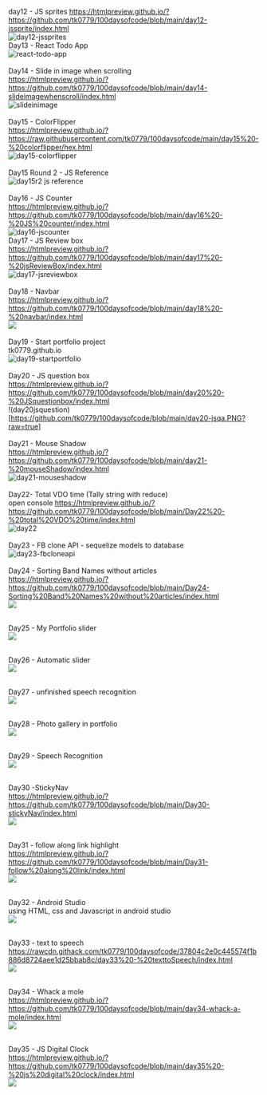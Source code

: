 day12 - JS sprites
https://htmlpreview.github.io/?https://github.com/tk0779/100daysofcode/blob/main/day12-jssprite/index.html <br/>
![day12-jssprites](https://github.com/tk0779/100daysofcode/blob/main/day12-100daysofcode-tk0779.gif?raw=true)
<br/>
Day13 - React Todo App <br/>
![react-todo-app](https://github.com/tk0779/100daysofcode/blob/main/day13-100daysofcode-tk0779.png?raw=true) <br/>
<br/>
Day14 - Slide in image when scrolling <br/>
https://htmlpreview.github.io/?https://github.com/tk0779/100daysofcode/blob/main/day14-slideimagewhenscroll/index.html <br/>
![slideinimage](https://github.com/tk0779/100daysofcode/blob/main/day14-slidingimagewhenscroll.png?raw=true) <br/>
<br/>
Day15 - ColorFlipper<br/>
https://htmlpreview.github.io/?https://raw.githubusercontent.com/tk0779/100daysofcode/main/day15%20-%20colorflipper/hex.html<br/>
![day15-colorflipper](https://github.com/tk0779/100daysofcode/blob/main/day15-colorflipper.gif?raw=true)<br/>
<br/>
Day15 Round 2 - JS Reference<br/>
![day15r2 js reference](https://github.com/tk0779/100daysofcode/blob/main/day15r2-jsreference.png?raaw=true)<br/>
<br/>
Day16 - JS Counter <br/>
https://htmlpreview.github.io/?https://github.com/tk0779/100daysofcode/blob/main/day16%20-%20JS%20counter/index.html<br/>
![day16-jscounter](https://github.com/tk0779/100daysofcode/blob/main/day16-jscounter.png?raw=true)
<br/>
Day17 - JS Review box<br/>
https://htmlpreview.github.io/?https://github.com/tk0779/100daysofcode/blob/main/day17%20-%20jsReviewBox/index.html<br/>
![day17-jsreviewbox](https://github.com/tk0779/100daysofcode/blob/main/da717-jsreviewbox.png?raw=true)<br/>
<br/>
Day18 - Navbar <br/>
https://htmlpreview.github.io/?https://github.com/tk0779/100daysofcode/blob/main/day18%20-%20navbar/index.html<br/>
![](https://github.com/tk0779/100daysofcode/blob/main/day18%20-%20navbar/day18-navbar.PNG?raw=true)<br/>
<br/>
Day19 - Start portfolio project<br/>
tk0779.github.io <br/>
![day19-startportfolio](https://github.com/tk0779/100daysofcode/blob/main/day19-startportfolioproject-resized.png?raw=true)<br/>
<br/>
Day20 - JS question box<br/>
https://htmlpreview.github.io/?https://github.com/tk0779/100daysofcode/blob/main/day20%20-%20JSquestionbox/index.html <br/>
!(day20jsquestion)[https://github.com/tk0779/100daysofcode/blob/main/day20-jsqa.PNG?raw=true]<br/>
<br/>
Day21 - Mouse Shadow <br/>
https://htmlpreview.github.io/?https://github.com/tk0779/100daysofcode/blob/main/day21-%20mouseShadow/index.html<br/>
![day21-mouseshadow](https://github.com/tk0779/100daysofcode/blob/main/Day21%20-%20Mouse%20Shadow.gif?raw=true)<br/>
<br/>
Day22- Total VDO time (Tally string with reduce)<br/>
open console https://htmlpreview.github.io/?https://github.com/tk0779/100daysofcode/blob/main/Day22%20-%20total%20VDO%20time/index.html<br/>
![day22](https://github.com/tk0779/100daysofcode/blob/main/day22.PNG?raw=true)<br/>
<br/>
Day23 - FB clone API - sequelize models to database <br/>
![day23-fbcloneapi](https://github.com/tk0779/100daysofcode/blob/main/day23-fbcloneapi-db-sequelize.png?raw=true)<br/>
<br/>
Day24 - Sorting Band Names without articles<br/>
https://htmlpreview.github.io/?https://github.com/tk0779/100daysofcode/blob/main/Day24-Sorting%20Band%20Names%20without%20articles/index.html <br/>
![](https://github.com/tk0779/100daysofcode/blob/main/day24.PNG?raw=true)<br/><br/>

Day25 - My Portfolio slider<br/>
![](https://github.com/tk0779/100daysofcode/blob/main/Day25.PNG?raw=true)<br/><br/>

Day26 - Automatic slider<br/>
![](https://github.com/tk0779/100daysofcode/blob/main/day26.PNG?raw=true)<br/><br/>

Day27 - unfinished speech recognition <br/>
![](https://github.com/tk0779/100daysofcode/blob/main/day27-unfinished%20speechrecognition.png?raw=true)<br/>
<br/>

Day28 - Photo gallery in portfolio <br/>
![](https://github.com/tk0779/100daysofcode/blob/main/day28project.png?raw=true)<br/>
<br/>


Day29 - Speech Recognition<br/>
![](https://github.com/tk0779/100daysofcode/blob/main/day29-speechrecognition.gif?raw=true)<br/>
<br/>

Day30 -StickyNav <br/>
https://htmlpreview.github.io/?https://github.com/tk0779/100daysofcode/blob/main/Day30-stickyNav/index.html <br/>
![](https://github.com/tk0779/100daysofcode/blob/main/day30.PNG?raw=true)<br/><br/>

Day31 - follow along link highlight <br/>
https://htmlpreview.github.io/?https://github.com/tk0779/100daysofcode/blob/main/Day31-follow%20along%20link/index.html <br/>
![](https://github.com/tk0779/100daysofcode/blob/main/day31.gif?raw=true) <br/><br/>

Day32 - Android Studio<br>
using HTML, css and Javascript in android studio<br>
![](https://github.com/tk0779/100daysofcode/blob/main/day32androidstudio.jpeg?raw=true)<br><br>

Day33 - text to speech <br>
https://rawcdn.githack.com/tk0779/100daysofcode/37804c2e0c445574f1b886d8724aee1d25bbab8c/day33%20-%20texttoSpeech/index.html <br>
![](https://github.com/tk0779/100daysofcode/blob/main/day33-text-to-speech.png?raw=true)<br><br>

Day34 - Whack a mole <br>
https://htmlpreview.github.io/?https://github.com/tk0779/100daysofcode/blob/main/day34-whack-a-mole/index.html<br>
![](https://github.com/tk0779/100daysofcode/blob/main/day34.gif?raw=true)<br><br>

Day35 - JS Digital Clock <br>
https://htmlpreview.github.io/?https://github.com/tk0779/100daysofcode/blob/main/day35%20-%20js%20digital%20clock/index.html <br>
![](https://github.com/tk0779/100daysofcode/blob/main/day35jsclock.png?raw=true) <br> <br>
